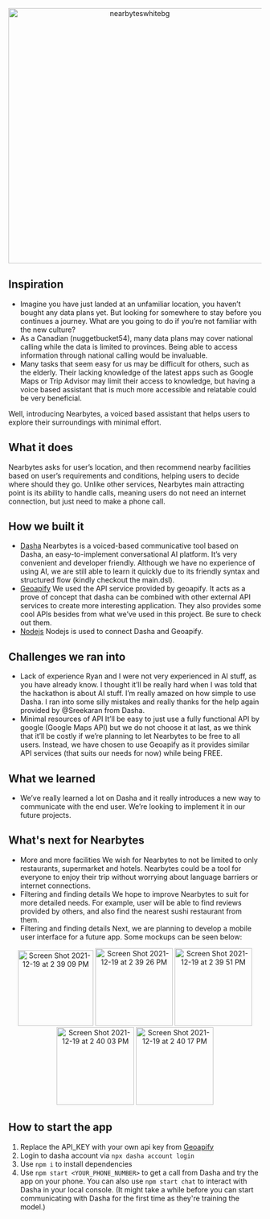 <p align = "center">
  <img width="507" alt="nearbyteswhitebg" src="https://user-images.githubusercontent.com/55860775/146695102-6c4ce60e-cb0f-42bf-9f32-b3ea1b51aebe.png">
</p>

## Inspiration

- Imagine you have just landed at an unfamiliar location, you haven’t bought any data plans yet. But looking for somewhere to stay before you continues a journey. What are you going to do if you’re not familiar with the new culture?
- As a Canadian (nuggetbucket54), many data plans may cover national calling while the data is limited to provinces. Being able to access information through national calling would be invaluable.
- Many tasks that seem easy for us may be difficult for others, such as the elderly. Their lacking knowledge of the latest apps such as Google Maps or Trip Advisor may limit their access to knowledge, but having a voice based assistant that is much more accessible and relatable could be very beneficial.

Well, introducing Nearbytes, a voiced based assistant that helps users to explore their surroundings with minimal effort.

## What it does

Nearbytes asks for user’s location, and then recommend nearby facilities based on user’s requirements and conditions, helping users to decide where should they go. Unlike other services, Nearbytes main attracting point is its ability to handle calls, meaning users do not need an internet connection, but just need to make a phone call.

## How we built it

- [Dasha](https://dasha.ai/)
  Nearbytes is a voiced-based communicative tool based on Dasha, an easy-to-implement conversational AI platform. It’s very convenient and developer friendly. Although we have no experience of using AI, we are still able to learn it quickly due to its friendly syntax and structured flow (kindly checkout the main.dsl).
- [Geoapify](https://www.geoapify.com/)
  We used the API service provided by geoapify. It acts as a prove of concept that dasha can be combined with other external API services to create more interesting application. They also provides some cool APIs besides from what we’ve used in this project. Be sure to check out them.
- [Nodejs](https://nodejs.org/en/)
  Nodejs is used to connect Dasha and Geoapify.

## Challenges we ran into

- Lack of experience
  Ryan and I were not very experienced in AI stuff, as you have already know. I thought it’ll be really hard when I was told that the hackathon is about AI stuff. I’m really amazed on how simple to use Dasha. I ran into some silly mistakes and really thanks for the help again provided by @Sreekaran from Dasha.
- Minimal resources of API
  It’ll be easy to just use a fully functional API by google (Google Maps API) but we do not choose it at last, as we think that it’ll be costly if we’re planning to let Nearbytes to be free to all users. Instead, we have chosen to use Geoapify as it provides similar API services (that suits our needs for now) while being FREE.

## What we learned

- We’ve really learned a lot on Dasha and it really introduces a new way to communicate with the end user. We’re looking to implement it in our future projects.

## What's next for Nearbytes

- More and more facilities
  We wish for Nearbytes to not be limited to only restaurants, supermarket and hotels. Nearbytes could be a tool for everyone to enjoy their trip without worrying about language barriers or internet connections.
- Filtering and finding details
  We hope to improve Nearbytes to suit for more detailed needs. For example, user will be able to find reviews provided by others, and also find the nearest sushi restaurant from them.
- Filtering and finding details
  Next, we are planning to develop a mobile user interface for a future app. Some mockups can be seen below:

<p align = "center">
  <img width="150" alt="Screen Shot 2021-12-19 at 2 39 09 PM" src="https://user-images.githubusercontent.com/55860775/146694934-6fc7aedc-6cbc-47a2-864a-d1589cc3458b.png"> <img width="154" alt="Screen Shot 2021-12-19 at 2 39 26 PM" src="https://user-images.githubusercontent.com/55860775/146694970-c1372bf2-781c-4756-b75e-3d523829fb45.png"> <img width="154" alt="Screen Shot 2021-12-19 at 2 39 51 PM" src="https://user-images.githubusercontent.com/55860775/146694975-a934e2a3-f34d-4fc1-bf9a-bc0888e8a0a4.png"> <img width="154" alt="Screen Shot 2021-12-19 at 2 40 03 PM" src="https://user-images.githubusercontent.com/55860775/146694983-a5580160-a4b7-402d-9fbc-96dbadc81018.png"> <img width="154" alt="Screen Shot 2021-12-19 at 2 40 17 PM" src="https://user-images.githubusercontent.com/55860775/146694984-192aa2e4-dee4-4139-a532-aeb1b3d5626c.png">
</p>

## How to start the app

1. Replace the API_KEY with your own api key from [Geoapify](https://myprojects.geoapify.com/projects)
2. Login to dasha account via `npx dasha account login`
3. Use `npm i` to install dependencies
4. Use `npm start <YOUR_PHONE_NUMBER>` to get a call from Dasha and try the app on your phone. You can also use `npm start chat` to interact with Dasha in your local console. (It might take a while before you can start communicating with Dasha for the first time as they're training the model.)
